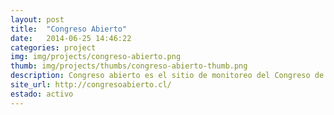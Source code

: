 ```yaml
---
layout: post
title:  "Congreso Abierto"
date:   2014-06-25 14:46:22
categories: project
img: img/projects/congreso-abierto.png
thumb: img/projects/thumbs/congreso-abierto-thumb.png
description: Congreso abierto es el sitio de monitoreo del Congreso de Chile. En él los usuarios pueden revisar proyectos de ley y comunicarse con sus congresistas.
site_url: http://congresoabierto.cl/
estado: activo
---
```

